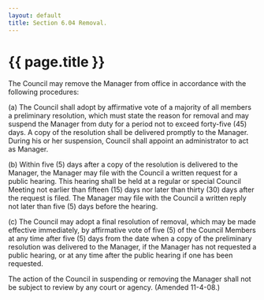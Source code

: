 ```yaml
---
layout: default 
title: Section 6.04 Removal.
---
```


{{ page.title }}
================

The Council may remove the Manager from office in accordance with the
following procedures:

​(a) The Council shall adopt by affirmative vote of a majority of all
members a preliminary resolution, which must state the reason for
removal and may suspend the Manager from duty for a period not to exceed
forty-five (45) days. A copy of the resolution shall be delivered
promptly to the Manager. During his or her suspension, Council shall
appoint an administrator to act as Manager.

​(b) Within five (5) days after a copy of the resolution is delivered to
the Manager, the Manager may file with the Council a written request for
a public hearing. This hearing shall be held at a regular or special
Council Meeting not earlier than fifteen (15) days nor later than thirty
(30) days after the request is filed. The Manager may file with the
Council a written reply not later than five (5) days before the hearing.

​(c) The Council may adopt a final resolution of removal, which may be
made effective immediately, by affirmative vote of five (5) of the
Council Members at any time after five (5) days from the date when a
copy of the preliminary resolution was delivered to the Manager, if the
Manager has not requested a public hearing, or at any time after the
public hearing if one has been requested.

The action of the Council in suspending or removing the Manager shall
not be subject to review by any court or agency. (Amended 11-4-08.)

